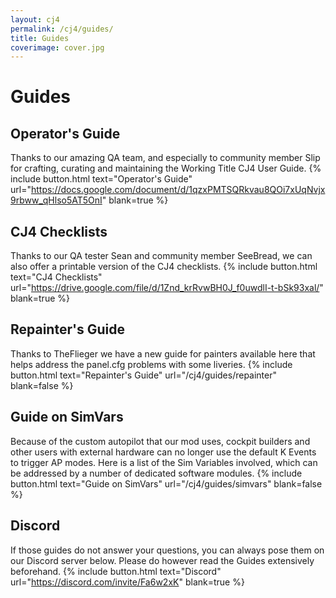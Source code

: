 ```yaml
---
layout: cj4
permalink: /cj4/guides/
title: Guides
coverimage: cover.jpg
---
```


# Guides
## Operator's Guide
Thanks to our amazing QA team, and especially to community member Slip for crafting, curating and maintaining the Working Title CJ4 User Guide.
{% include button.html text="Operator's Guide" url="https://docs.google.com/document/d/1qzxPMTSQRkvau8QOi7xUqNvjx9rbww_qHlso5AT5OnI" blank=true %}

## CJ4 Checklists
Thanks to our QA tester Sean and community member SeeBread, we can also offer a printable version of the CJ4 checklists.
{% include button.html text="CJ4 Checklists" url="https://drive.google.com/file/d/1Znd_krRvwBH0J_f0uwdlI-t-bSk93xal/" blank=true %}

## Repainter's Guide
Thanks to TheFlieger we have a new guide for painters available here that helps address the panel.cfg problems with some liveries.
{% include button.html text="Repainter's Guide" url="/cj4/guides/repainter" blank=false %}

## Guide on SimVars
Because of the custom autopilot that our mod uses, cockpit builders and other users with external hardware can no longer use the default K Events to trigger AP modes. Here is a list of the Sim Variables involved, which can be addressed by a number of dedicated software modules.
{% include button.html text="Guide on SimVars" url="/cj4/guides/simvars" blank=false %}

## Discord
If those guides do not answer your questions, you can always pose them on our Discord server below.
Please do however read the Guides extensively beforehand.
{% include button.html text="Discord" url="https://discord.com/invite/Fa6w2xK" blank=true %}